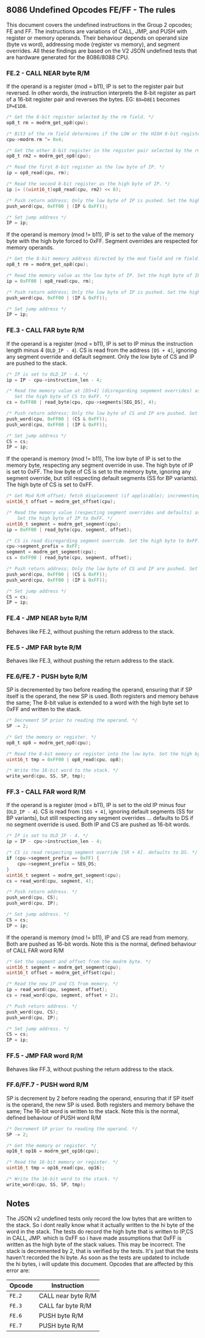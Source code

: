 ## 8086 Undefined Opcodes FE/FF - The rules
 This document covers the undefined instructions in the Group 2 opcodes; FE and FF.
 The instructions are variations of CALL, JMP, and PUSH with register or memory operands.
 Their behaviour depends on operand size (byte vs word), addressing mode (register vs memory), and segment overrides. All these findings are based on the V2 JSON undefined tests that are hardware generated for the 8086/8088 CPU.

### FE.2 - CALL NEAR byte R/M
 If the operand is a register (mod = b11), IP is set to the register pair but reversed. In other words, the instruction interprets the 8-bit register as part of a 16-bit register pair and reverses the bytes. EG: `BX=D8E1` becomes `IP=E1D8`.
 ```c
/* Get the 8-bit register selected by the rm field. */
op8_t rm = modrm_get_op8(cpu);

/* Bit3 of the rm field determines if the LOW or the HIGH 8-bit register is selected. */
cpu->modrm.rm ^= 0x4;

/* Get the other 8-bit register in the register pair selected by the rm field. */
op8_t rm2 = modrm_get_op8(cpu);

/* Read the first 8-bit register as the low byte of IP. */
ip = op8_read(cpu, rm);

/* Read the second 8-bit register as the high byte of IP. */
ip |= ((uint16_t)op8_read(cpu, rm2) << 8);

/* Push return address; Only the low byte of IP is pushed. Set the high byte to 0xFF. */
push_word(cpu, 0xFF00 | (IP & 0xFF));

/* Set jump address */
IP = ip;
 ```
 
 If the operand is memory (mod != b11), IP is set to the value of the memory byte with the high byte forced to 0xFF. Segment overrides are respected for memory operands.
```c
/* Get the 8-bit memory address directed by the mod field and rm field. */
op8_t rm = modrm_get_op8(cpu);

/* Read the memory value as the low byte of IP. Set the high byte of IP to 0xFF. */
ip = 0xFF00 | op8_read(cpu, rm);

/* Push return address; Only the low byte of IP is pushed. Set the high byte to 0xFF. */
push_word(cpu, 0xFF00 | (IP & 0xFF));

/* Set jump address */
IP = ip;
```

 ### FE.3 - CALL FAR byte R/M
  If the operand is a register (mod = b11), IP is set to IP minus the instruction length minus 4 (`OLD_IP - 4`). CS is read from the address `[DS + 4]`, ignoring any segment override and default segment. Only the low byte of CS and IP are pushed to the stack.
 ```c
/* IP is set to OLD_IP - 4. */
ip = IP - cpu->instruction_len - 4;

/* Read the memory value at [DS+4] (disregarding segement overrides) as the low byte of CS. 
    Set the high byte of CS to 0xFF. */
cs = 0xFF00 | read_byte(cpu, cpu->segments[SEG_DS], 4);

/* Push return address; Only the low byte of CS and IP are pushed. Set the high byte to 0xFF. */
push_word(cpu, 0xFF00 | (CS & 0xFF));
push_word(cpu, 0xFF00 | (IP & 0xFF));

/* Set jump address */
CS = cs;
IP = ip;
 ```

  If the operand is memory (mod != b11), The low byte of IP is set to the memory byte, respecting any segment override in use. The high byte of IP is set to 0xFF. The low byte of CS is set to the memory byte, ignoring any segment override, but still respecting default segments (SS for BP variants). The high byte of CS is set to 0xFF.
```c
/* Get Mod R/M offset; fetch displacement (if applicable); incrementing IP. */
uint16_t offset = modrm_get_offset(cpu);

/* Read the memory value (respecting segment overrides and defaults) as the low byte of IP. 
    Set the high byte of IP to 0xFF. */
uint16_t segment = modrm_get_segment(cpu);
ip = 0xFF00 | read_byte(cpu, segment, offset);

/* CS is read disregarding segment override. Set the high byte to 0xFF. */
cpu->segment_prefix = 0xFF;
segment = modrm_get_segment(cpu);
cs = 0xFF00 | read_byte(cpu, segment, offset);

/* Push return address; Only the low byte of CS and IP are pushed. Set the high byte to 0xFF. */
push_word(cpu, 0xFF00 | (CS & 0xFF));
push_word(cpu, 0xFF00 | (IP & 0xFF));

/* Set jump address */
CS = cs;
IP = ip;
```

 ### FE.4 - JMP NEAR byte R/M
  Behaves like FE.2, without pushing the return address to the stack.
  
 ### FE.5 - JMP FAR byte R/M
  Behaves like FE.3, without pushing the return address to the stack.
 
 ### FE.6/FE.7 - PUSH byte R/M
  SP is decremented by two before reading the operand, ensuring that if SP itself is the operand, the new SP is used. Both registers and memory behave the same; The 8-bit value is extended to a word with the high byte set to 0xFF and written to the stack.
```c
/* Decrement SP prior to reading the operand. */
SP -= 2;

/* Get the memory or register. */
op8_t op8 = modrm_get_op8(cpu);

/* Read the 8-bit memory or register into the low byte. Set the high byte to 0xFF */
uint16_t tmp = 0xFF00 | op8_read(cpu, op8);

/* Write the 16-bit word to the stack. */
write_word(cpu, SS, SP, tmp);
```
 ### FF.3 - CALL FAR word R/M
  If the operand is a register (mod = b11), IP is set to the old IP minus four (`OLD_IP - 4`). CS is read from `[SEG + 4]`, ignoring default segments (SS for BP variants), but still respecting any segment overrides ... defaults to DS if no segment override is used. Both IP and CS are pushed as 16-bit words.
```c
/* IP is set to OLD_IP - 4. */
ip = IP - cpu->instruction_len - 4;

/* CS is read respecting segment override [SR + 4].	defaults to DS. */
if (cpu->segment_prefix == 0xFF) {
	cpu->segment_prefix = SEG_DS;
}
uint16_t segment = modrm_get_segment(cpu);
cs = read_word(cpu, segment, 4);

/* Push return address. */
push_word(cpu, CS);
push_word(cpu, IP);

/* Set jump address. */
CS = cs;
IP = ip;
 ```

  If the operand is memory (mod != b11), IP and CS are read from memory. Both are pushed as 16-bit words. Note this is the normal, defined behaviour of CALL FAR word R/M
 ```c
/* Get the segment and offset from the modrm byte. */
uint16_t segment = modrm_get_segment(cpu);
uint16_t offset = modrm_get_offset(cpu);

/* Read the new IP and CS from memory. */
ip = read_word(cpu, segment, offset);
cs = read_word(cpu, segment, offset + 2);

/* Push return address. */
push_word(cpu, CS);
push_word(cpu, IP);

/* Set jump address. */
CS = cs;
IP = ip;
 ```
 ### FF.5 - JMP FAR word R/M
  Behaves like FF.3, without pushing the return address to the stack.

  ### FF.6/FF.7 - PUSH word R/M
  SP is decrement by 2 before reading the operand, ensuring that if SP itself is the operand, the new SP is used. Both registers and memory behave the same; The 16-bit word is written to the stack. Note this is the normal, defined behaviour of PUSH word R/M
```c
/* Decrement SP prior to reading the operand. */
SP -= 2;

/* Get the memory or register. */
op16_t op16 = modrm_get_op16(cpu);

/* Read the 16-bit memory or register. */
uint16_t tmp = op16_read(cpu, op16);

/* Write the 16-bit word to the stack. */
write_word(cpu, SS, SP, tmp);
```

## Notes

The JSON v2 undefined tests only record the low bytes that are written to the stack. So i dont really know what it actually written to the hi byte of the word in the stack. The tests do record the high byte that is written to IP,CS in CALL, JMP. which is 0xFF so i have made assumptions that 0xFF is written as the high byte of the stack values. This may be incorrect. The stack is decremented by 2, that is verified by the tests. It's just that the tests haven't recorded the hi byte. As soon as the tests are updated to include the hi bytes, i will update this document. Opcodes that are affected by this error are:

| Opcode | Instruction        |
| ------ | ------------------ |
| `FE.2` | CALL near byte R/M |
| `FE.3` | CALL far byte R/M  |
| `FE.6` | PUSH byte R/M      |
| `FE.7` | PUSH byte R/M      |
